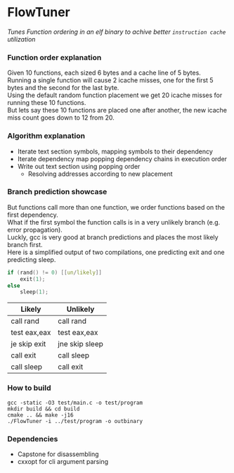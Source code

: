 # FlowTuner
*Tunes Function ordering in an elf binary to achive better `instruction cache` utilization*

### Function order explanation
Given 10 functions, each sized 6 bytes and a cache line of 5 bytes.<br>
Running a single function will cause 2 icache misses, one for the first 5 bytes and the second for the last byte.<br>
Using the default random function placement we get 20 icache misses for running these 10 functions.<br>
But lets say these 10 functions are placed one after another, the new icache miss count goes down to 12 from 20.<br>

### Algorithm explanation
- Iterate text section symbols, mapping symbols to their dependency
- Iterate dependency map popping dependency chains in execution order
- Write out text section using popping order
	- Resolving addresses according to new placement

### Branch prediction showcase
But functions call more than one function, we order functions based on the first dependency.<br>
What if the first symbol the function calls is in a very unlikely branch (e.g. error propagation).<br>
Luckly, gcc is very good at branch predictions and places the most likely branch first.<br>
Here is a simplified output of two compilations, one predicting exit and one predicting sleep.<br>
```c
if (rand() != 0) [[un/likely]]
    exit(1);
else
    sleep(1);
```
| Likely  | Unlikely |
| ------------- | ------------- |
| call   rand  | call   rand  |
| test   eax,eax  | test   eax,eax  |
| je     skip exit  | jne    skip sleep  |
| call   exit  | call   sleep  |
| call   sleep  | call   exit  |


### How to build
```console
gcc -static -O3 test/main.c -o test/program
mkdir build && cd build
cmake .. && make -j16
./FlowTuner -i ../test/program -o outbinary
```

### Dependencies
* Capstone for disassembling
* cxxopt for cli argument parsing
